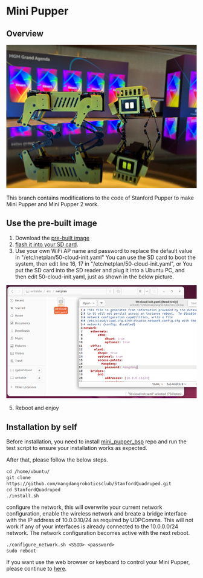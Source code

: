 # Mini Pupper

## Overview

![MP and MP2](imgs/MP.MP2.smallsize.jpg)

This branch contains modifications to the code of Stanford Pupper to make Mini Pupper and Mini Pupper 2 work.

## Use the pre-built image

1. Download the [pre-built image](https://drive.google.com/file/d/1B9kNB0XnqvkOrHszQJVyMPZ1RG85zfG3/view?usp=sharing) 
2. [flash it into your SD card](https://minipupperdocs.readthedocs.io/en/latest/guide/Assembly.html#step-1-3-write-the-image-into-microsd-card).
3. Use your own WiFi AP name and password to replace the default value in "/etc/netplan/50-cloud-init.yaml"
   You can use the SD card to boot the system, then edit line 16, 17 in "/etc/netplan/50-cloud-init.yaml", or
   You put the SD card into the SD reader and plug it into a Ubuntu PC, and then edit 50-cloud-init.yaml, just as shown in the below picture.

![changeWiFi](imgs/changeWiFi.png)
   
5. Reboot and enjoy

## Installation by self

Before installation, you need to install [mini_pupper_bsp](https://github.com/mangdangroboticsclub/mini_pupper_bsp.git)  repo and run the test script to ensure your installation works as expected.

After that, please follow the below steps.

```
cd /home/ubuntu/
git clone https://github.com/mangdangroboticsclub/StanfordQuadruped.git
cd StanfordQuadruped
./install.sh
```

configure the network, this will overwrite your current network configuration, enable the wireless network and breate a bridge interface with the IP address of 10.0.0.10/24 as required by UDPComms. This will not work if any of your interfaces is already connected to the 10.0.0.0/24 network. The network configuration becomes active with the next reboot.

```
./configure_network.sh <SSID> <password>
sudo reboot
```


If you want use the web browser or keyboard to control your Mini Pupper, please continue to [here](https://github.com/mangdangroboticsclub/mini_pupper_web_controller).

